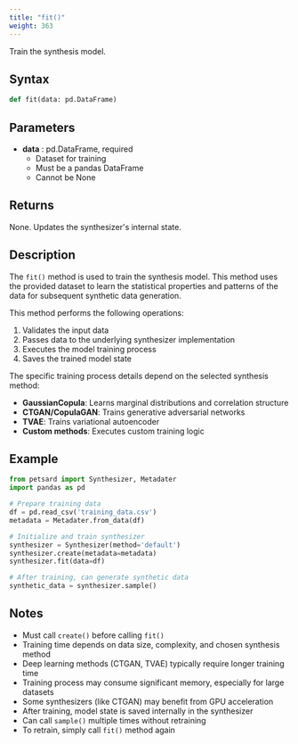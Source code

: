 ```yaml
---
title: "fit()"
weight: 363
---
```


Train the synthesis model.

## Syntax

```python
def fit(data: pd.DataFrame)
```

## Parameters

- **data** : pd.DataFrame, required
    - Dataset for training
    - Must be a pandas DataFrame
    - Cannot be None

## Returns

None. Updates the synthesizer's internal state.

## Description

The `fit()` method is used to train the synthesis model. This method uses the provided dataset to learn the statistical properties and patterns of the data for subsequent synthetic data generation.

This method performs the following operations:
1. Validates the input data
2. Passes data to the underlying synthesizer implementation
3. Executes the model training process
4. Saves the trained model state

The specific training process details depend on the selected synthesis method:
- **GaussianCopula**: Learns marginal distributions and correlation structure
- **CTGAN/CopulaGAN**: Trains generative adversarial networks
- **TVAE**: Trains variational autoencoder
- **Custom methods**: Executes custom training logic

## Example

```python
from petsard import Synthesizer, Metadater
import pandas as pd

# Prepare training data
df = pd.read_csv('training_data.csv')
metadata = Metadater.from_data(df)

# Initialize and train synthesizer
synthesizer = Synthesizer(method='default')
synthesizer.create(metadata=metadata)
synthesizer.fit(data=df)

# After training, can generate synthetic data
synthetic_data = synthesizer.sample()
```

## Notes

- Must call `create()` before calling `fit()`
- Training time depends on data size, complexity, and chosen synthesis method
- Deep learning methods (CTGAN, TVAE) typically require longer training time
- Training process may consume significant memory, especially for large datasets
- Some synthesizers (like CTGAN) may benefit from GPU acceleration
- After training, model state is saved internally in the synthesizer
- Can call `sample()` multiple times without retraining
- To retrain, simply call `fit()` method again